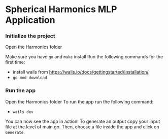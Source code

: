 # Spherical Harmonics MLP Application
### Initialize the project
Open the Harmonics folder

Make sure you have `go` and `make` install
Run the following commands for the first time:
- install wails from https://wails.io/docs/gettingstarted/installation/
- `go mod download`

### Run the app
Open the Harmonics folder
To run the app run the following command:
- `wails dev`

You can now see the app in action! To generate an output copy your input file at the level of main.go. Then, choose a file inside the app and click on `Generate`.
